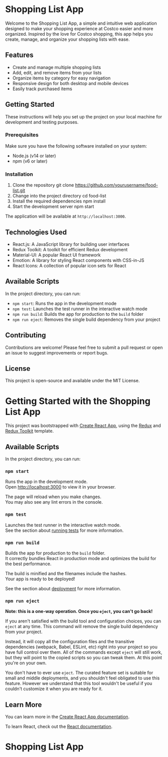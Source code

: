 # Shopping List App

Welcome to the Shopping List App, a simple and intuitive web application designed to make your shopping experience at Costco easier and more organized. Inspired by the love for Costco shopping, this app helps you create, manage, and organize your shopping lists with ease.

## Features

- Create and manage multiple shopping lists
- Add, edit, and remove items from your lists
- Organize items by category for easy navigation
- Responsive design for both desktop and mobile devices
- Easily track purchased items

## Getting Started

These instructions will help you set up the project on your local machine for development and testing purposes.

### Prerequisites

Make sure you have the following software installed on your system:

- Node.js (v14 or later)
- npm (v6 or later)

### Installation

1. Clone the repository
git clone https://github.com/yourusername/food-list.git
2. Change into the project directory
cd food-list
3. Install the required dependencies
npm install
4. Start the development server
npm start


The application will be available at `http://localhost:3000`.

## Technologies Used

- React.js: A JavaScript library for building user interfaces
- Redux Toolkit: A toolkit for efficient Redux development
- Material-UI: A popular React UI framework
- Emotion: A library for styling React components with CSS-in-JS
- React Icons: A collection of popular icon sets for React

## Available Scripts

In the project directory, you can run:

- `npm start`: Runs the app in the development mode
- `npm test`: Launches the test runner in the interactive watch mode
- `npm run build`: Builds the app for production to the `build` folder
- `npm run eject`: Removes the single build dependency from your project

## Contributing

Contributions are welcome! Please feel free to submit a pull request or open an issue to suggest improvements or report bugs.

## License

This project is open-source and available under the MIT License.




# Getting Started with the Shopping List App

This project was bootstrapped with [Create React App](https://github.com/facebook/create-react-app), using the [Redux](https://redux.js.org/) and [Redux Toolkit](https://redux-toolkit.js.org/) template.

## Available Scripts

In the project directory, you can run:

### `npm start`

Runs the app in the development mode.\
Open [http://localhost:3000](http://localhost:3000) to view it in your browser.

The page will reload when you make changes.\
You may also see any lint errors in the console.

### `npm test`

Launches the test runner in the interactive watch mode.\
See the section about [running tests](https://facebook.github.io/create-react-app/docs/running-tests) for more information.

### `npm run build`

Builds the app for production to the `build` folder.\
It correctly bundles React in production mode and optimizes the build for the best performance.

The build is minified and the filenames include the hashes.\
Your app is ready to be deployed!

See the section about [deployment](https://facebook.github.io/create-react-app/docs/deployment) for more information.

### `npm run eject`

**Note: this is a one-way operation. Once you `eject`, you can't go back!**

If you aren't satisfied with the build tool and configuration choices, you can `eject` at any time. This command will remove the single build dependency from your project.

Instead, it will copy all the configuration files and the transitive dependencies (webpack, Babel, ESLint, etc) right into your project so you have full control over them. All of the commands except `eject` will still work, but they will point to the copied scripts so you can tweak them. At this point you're on your own.

You don't have to ever use `eject`. The curated feature set is suitable for small and middle deployments, and you shouldn't feel obligated to use this feature. However we understand that this tool wouldn't be useful if you couldn't customize it when you are ready for it.

## Learn More

You can learn more in the [Create React App documentation](https://facebook.github.io/create-react-app/docs/getting-started).

To learn React, check out the [React documentation](https://reactjs.org/).

# Shopping List App
